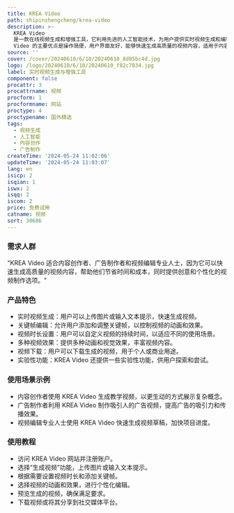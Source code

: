 ```yaml
---
title: KREA Video
path: shipinshengcheng/krea-video
description: >-
  KREA Video
  是一款在线视频生成和增强工具，它利用先进的人工智能技术，为用户提供实时视频生成和编辑功能。它允许用户上传图片或文本提示，生成具有动画效果的视频，并且可以调整视频的时长和关键帧。KREA
  Video 的主要优点是操作简便，用户界面友好，能够快速生成高质量的视频内容，适用于内容创作者、广告制作者和视频编辑专业人士。
source: ''
cover: /cover/20240610/6/10/20240610_8d85bc4d.jpg
logo: /logo/20240610/6/10/20240610_f82c7034.jpg
label: 实时视频生成与增强工具
component: false
procattr: 3
procattrname: 视频
procform: 1
procformname: 网站
proctype: 4
proctypename: 国外精选
tags:
  - 视频生成
  - 人工智能
  - 内容创作
  - 广告制作
createTime: '2024-05-24 11:02:06'
updateTime: '2024-05-24 11:03:07'
lang: en
isicp: 2
isqian: 1
iswx: 2
isqq: 2
iscom: 2
price: 免费试用
catname: 视频
sort: 30686
---
```




### 需求人群
"KREA Video 适合内容创作者、广告制作者和视频编辑专业人士，因为它可以快速生成高质量的视频内容，帮助他们节省时间和成本，同时提供创意和个性化的视频制作选项。"

### 产品特色
* 实时视频生成：用户可以上传图片或输入文本提示，快速生成视频。
* 关键帧编辑：允许用户添加和调整关键帧，以控制视频的动画和效果。
* 视频时长设置：用户可以自定义视频的持续时间，以适应不同的使用场景。
* 多种视频效果：提供多种动画和视觉效果，丰富视频内容。
* 视频下载：用户可以下载生成的视频，用于个人或商业用途。
* 实验性功能：KREA Video 还提供一些实验性功能，供用户探索和尝试。

### 使用场景示例
* 内容创作者使用 KREA Video 生成教学视频，以更生动的方式展示复杂概念。
* 广告制作者利用 KREA Video 制作吸引人的广告视频，提高广告的吸引力和传播效果。
* 视频编辑专业人士使用 KREA Video 快速生成视频草稿，加快项目进度。

### 使用教程
* 访问 KREA Video 网站并注册账户。
* 选择“生成视频”功能，上传图片或输入文本提示。
* 根据需要设置视频时长和添加关键帧。
* 选择视频的动画和效果，进行个性化编辑。
* 预览生成的视频，确保满足要求。
* 下载视频或将其分享到社交媒体平台。

  
